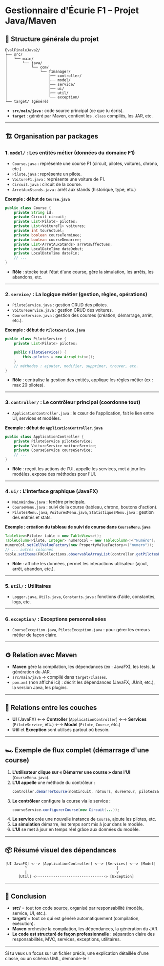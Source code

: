 # Gestionnaire d'Écurie F1 – Projet Java/Maven

## 🌱 Structure générale du projet

```
EvalFinaleJava2/
├── src/
│   └── main/
│       └── java/
│           └── com/
│               └── f1manager/
│                   ├── controller/
│                   ├── model/
│                   ├── service/
│                   ├── ui/
│                   ├── util/
│                   └── exception/
└── target/ (généré)
```

- **`src/main/java`** : code source principal (ce que tu écris).
- **`target`** : généré par Maven, contient les `.class` compilés, les JAR, etc.

---

## 🏗️ Organisation par packages

### 1. `model/` : Les entités métier (données du domaine F1)

- `Course.java` : représente une course F1 (circuit, pilotes, voitures, chrono, etc.)
- `Pilote.java` : représente un pilote.
- `VoitureF1.java` : représente une voiture de F1.
- `Circuit.java` : circuit de la course.
- `ArretAuxStands.java` : arrêt aux stands (historique, type, etc.)

**Exemple : début de `Course.java`**

```java
public class Course {
    private String id;
    private Circuit circuit;
    private List<Pilote> pilotes;
    private List<VoitureF1> voitures;
    private int tourActuel;
    private boolean courseTerminee;
    private boolean courseDemarree;
    private List<ArretAuxStands> arretsEffectues;
    private LocalDateTime dateDebut;
    private LocalDateTime dateFin;
    // ...
}
```

- **Rôle** : stocke tout l'état d'une course, gère la simulation, les arrêts, les abandons, etc.

---

### 2. `service/` : La logique métier (gestion, règles, opérations)

- `PiloteService.java` : gestion CRUD des pilotes.
- `VoitureService.java` : gestion CRUD des voitures.
- `CourseService.java` : gestion des courses (création, démarrage, arrêt, etc.).

**Exemple : début de `PiloteService.java`**

```java
public class PiloteService {
    private List<Pilote> pilotes;

    public PiloteService() {
        this.pilotes = new ArrayList<>();
    }
    // méthodes : ajouter, modifier, supprimer, trouver, etc.
}
```

- **Rôle** : centralise la gestion des entités, applique les règles métier (ex : max 20 pilotes).

---

### 3. `controller/` : Le contrôleur principal (coordonne tout)

- `ApplicationController.java` : le cœur de l'application, fait le lien entre UI, services et modèles.

**Exemple : début de `ApplicationController.java`**

```java
public class ApplicationController {
    private PiloteService piloteService;
    private VoitureService voitureService;
    private CourseService courseService;
    // ...
}
```

- **Rôle** : reçoit les actions de l'UI, appelle les services, met à jour les modèles, expose des méthodes pour l'UI.

---

### 4. `ui/` : L'interface graphique (JavaFX)

- `MainWindow.java` : fenêtre principale.
- `CourseMenu.java` : suivi de la course (tableau, chrono, boutons d'action).
- `PilotesMenu.java`, `VoituresMenu.java`, `StatistiquesMenu.java` : gestion des entités et stats.

**Exemple : création du tableau de suivi de course dans `CourseMenu.java`**

```java
TableView<Pilote> table = new TableView<>();
TableColumn<Pilote, Integer> numeroCol = new TableColumn<>("Numéro");
numeroCol.setCellValueFactory(new PropertyValueFactory<>("numero"));
// ... autres colonnes
table.setItems(FXCollections.observableArrayList(controller.getPilotesList()));
```

- **Rôle** : affiche les données, permet les interactions utilisateur (ajout, arrêt, abandon, etc.).

---

### 5. `util/` : Utilitaires

- `Logger.java`, `Utils.java`, `Constants.java` : fonctions d'aide, constantes, logs, etc.

---

### 6. `exception/` : Exceptions personnalisées

- `CourseException.java`, `PiloteException.java` : pour gérer les erreurs métier de façon claire.

---

## ⚙️ Relation avec Maven

- **Maven** gère la compilation, les dépendances (ex : JavaFX), les tests, la génération du JAR.
- `src/main/java` → compilé dans `target/classes`.
- `pom.xml` (non affiché ici) : décrit les dépendances (JavaFX, JUnit, etc.), la version Java, les plugins.

---

## 🔗 Relations entre les couches

- **UI** (JavaFX) ←→ **Controller** (`ApplicationController`) ←→ **Services** (`PiloteService`, etc.) ←→ **Model** (`Pilote`, `Course`, etc.)
- **Util** et **Exception** sont utilisés partout où besoin.

---

## 🏎️ Exemple de flux complet (démarrage d'une course)

1. **L'utilisateur clique sur « Démarrer une course » dans l'UI** (`CourseMenu.java`).
2. **L'UI appelle** une méthode du contrôleur :
   ```java
   controller.demarrerCourse(nomCircuit, nbTours, dureeTour, pilotesSansVoiture);
   ```
3. **Le contrôleur** configure la course via le service :
   ```java
   courseService.configurerCourse(new Circuit(...));
   ```
4. **Le service** crée une nouvelle instance de `Course`, ajoute les pilotes, etc.
5. **La simulation** démarre, les temps sont mis à jour dans le modèle.
6. **L'UI** se met à jour en temps réel grâce aux données du modèle.

---

## 📦 Résumé visuel des dépendances

```
[UI JavaFX] <--> [ApplicationController] <--> [Services] <--> [Model]
         ^                                         |
         |                                         v
      [Util] <--------------------------------> [Exception]
```

---

## 📝 Conclusion

- **src/** = tout ton code source, organisé par responsabilité (modèle, service, UI, etc.).
- **target/** = tout ce qui est généré automatiquement (compilation, exécution).
- **Maven** orchestre la compilation, les dépendances, la génération du JAR.
- **Le code est structuré de façon professionnelle** : séparation claire des responsabilités, MVC, services, exceptions, utilitaires.

---

Si tu veux un focus sur un fichier précis, une explication détaillée d'une classe, ou un schéma UML, demande-le !
